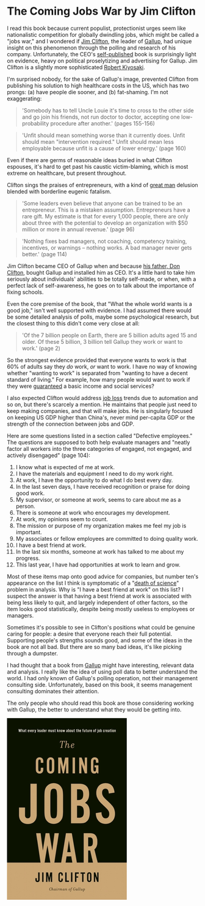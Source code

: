# The Coming Jobs War by Jim Clifton

I read this book because current populist, protectionist urges seem like nationalistic competition for globally dwindling jobs, which might be called a "jobs war," and I wondered if [Jim Clifton](https://en.wikipedia.org/wiki/Jim_Clifton), the leader of [Gallup](https://en.wikipedia.org/wiki/Gallup_(company)), had unique insight on this phenomenon through the polling and research of his company. Unfortunately, the CEO's [self-published](http://www.gallup.com/press/178343/gallup-press.aspx) book is surprisingly light on evidence, heavy on political proselytizing and advertising for Gallup. Jim Clifton is a slightly more sophisticated [Robert Kiyosaki](/20180122-why_the_rich_are_getting_richer/).

I'm surprised nobody, for the sake of Gallup's image, prevented Clifton from publishing his solution to high healthcare costs in the US, which has two prongs: (a) have people die sooner, and (b) fat-shaming. I'm not exaggerating:

> 'Somebody has to tell Uncle Louie it's time to cross to the other side and go join his friends, not run doctor to doctor, accepting one low-probability procedure after another.' (pages 155-156)

> 'Unfit should mean something worse than it currently does. Unfit should mean "intervention required." Unfit should mean less employable because unfit is a cause of lower energy.' (page 160)

Even if there are germs of reasonable ideas buried in what Clifton espouses, it's hard to get past his caustic victim-blaming, which is most extreme on healthcare, but present throughout.

Clifton sings the praises of entrepreneurs, with a kind of [great man](https://en.wikipedia.org/wiki/Great_man_theory) delusion blended with borderline eugenic fatalism.

> 'Some leaders even believe that anyone can be trained to be an entrepreneur. This is a mistaken assumption. Entrepreneurs have a rare gift. My estimate is that for every 1,000 people, there are only about three with the potential to develop an organization with $50 million or more in annual revenue.' (page 96)

> 'Nothing fixes bad managers, not coaching, competency training, incentives, or warnings – nothing works. A bad manager never gets better.' (page 114)

Jim Clifton became CEO of Gallup when and because [his father, Don Clifton](http://journalstar.com/gallup-s-clifton-dies-at-age-this-story-ran-in/article_cb499250-04a5-5852-b48f-282c047ff505.html), bought Gallup and installed him as CEO. It's a little hard to take him seriously about individuals' abilities to be totally self-made, or when, with a perfect lack of self-awareness, he goes on to talk about the importance of fixing schools.

Even the core premise of the book, that "What the whole world wants is a good job," isn't well supported with evidence. I had assumed there would be some detailed analysis of polls, maybe some psychological research, but the closest thing to this didn't come very close at all:

> 'Of the 7 billion people on Earth, there are 5 billion adults aged 15 and older. Of these 5 billion, 3 billion tell Gallup they work or want to work.' (page 2)

So the strongest evidence provided that everyone wants to work is that 60% of adults say they _do_ work, _or_ want to work. I have no way of knowing whether "wanting to work" is separated from "wanting to have a decent standard of living." For example, how many people would want to work if they were [guaranteed](/20180125-no_more_work_by_james_livingston/) a basic income and social services?

I also expected Clifton would address [job loss](/20180121-janesville_an_american_story/) trends due to automation and so on, but there's scarcely a mention. He maintains that people just need to keep making companies, and that will make jobs. He is singularly focused on keeping US GDP higher than China's, never mind per-capita GDP or the strength of the connection between jobs and GDP.

Here are some questions listed in a section called "Defective employees." The questions are supposed to both help evaluate managers and "neatly factor all workers into the three categories of engaged, not engaged, and actively disengaged" (page 104):

1. I know what is expected of me at work.
2. I have the materials and equipment I need to do my work right.
3. At work, I have the opportunity to do what I do best every day.
4. In the last seven days, I have received recognition or praise for doing good work.
5. My supervisor, or someone at work, seems to care about me as a person.
6. There is someone at work who encourages my development.
7. At work, my opinions seem to count.
8. The mission or purpose of my organization makes me feel my job is important.
9. My associates or fellow employees are committed to doing quality work.
10. I have a best friend at work.
11. In the last six months, someone at work has talked to me about my progress.
12. This last year, I have had opportunities at work to learn and grow.

Most of these items map onto good advice for companies, but number ten's appearance on the list I think is symptomatic of a "[death of science](https://www.wired.com/2008/06/pb-theory/)" problem in analysis. Why is "I have a best friend at work" on this list? I suspect the answer is that having a best friend at work is associated with being less likely to quit, and largely independent of other factors, so the item looks good statistically, despite being mostly useless to employees or managers.

Sometimes it's possible to see in Clifton's positions what could be genuine caring for people: a desire that everyone reach their full potential. Supporting people's strengths sounds good, and some of the ideas in the book are not all bad. But there are so many bad ideas, it's like picking through a dumpster.

I had thought that a book from [Gallup](https://en.wikipedia.org/wiki/Gallup_(company)) might have interesting, relevant data and analysis. I really like the idea of using poll data to better understand the world. I had only known of Gallup's polling operation, not their management consulting side. Unfortunately, based on this book, it seems management consulting dominates their attention.

The only people who should read this book are those considering working with Gallup, the better to understand what they would be getting into.

![The Coming Jobs War cover](coming_jobs_war_cover.jpg)

